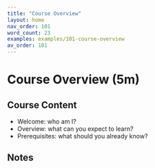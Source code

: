 ```yaml
---
title: "Course Overview"
layout: home
nav_order: 101
word_count: 23
examples: examples/101-course-overview
av_order: 101
---
```

# Course Overview (5m)

## Course Content

- Welcome: who am I?
- Overview: what can you expect to learn?  
- Prerequisites: what should you already know?

## Notes












